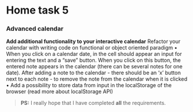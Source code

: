 # Home task 5

### Advanced calendar

**Add additional functionality to your interactive calendar**
Refactor your calendar with writing code on functional or object oriented
paradigm
• When you click on a calendar date, in the cell should appear an input for
entering the text and a “save” button. When you click on this button, the
entered note appears in the calendar (there can be several notes for one
date). After adding a note to the calendar - there should be an ‘x’ button
next to each note - to remove the note from the calendar when it is clicked
• Add a possibility to store data from input in the localStorage of the browser
(read more about localStorage API)

> **PS:** I really hope that I have completed **all** the requirements.
